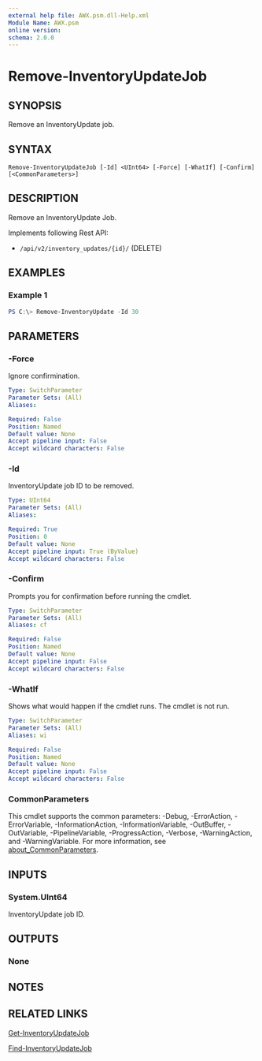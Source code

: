 ```yaml
---
external help file: AWX.psm.dll-Help.xml
Module Name: AWX.psm
online version:
schema: 2.0.0
---
```


# Remove-InventoryUpdateJob

## SYNOPSIS
Remove an InventoryUpdate job.

## SYNTAX

```
Remove-InventoryUpdateJob [-Id] <UInt64> [-Force] [-WhatIf] [-Confirm] [<CommonParameters>]
```

## DESCRIPTION
Remove an InventoryUpdate Job.

Implements following Rest API:  
- `/api/v2/inventory_updates/{id}/` (DELETE)

## EXAMPLES

### Example 1
```powershell
PS C:\> Remove-InventoryUpdate -Id 30
```

## PARAMETERS

### -Force
Ignore confirmination.

```yaml
Type: SwitchParameter
Parameter Sets: (All)
Aliases:

Required: False
Position: Named
Default value: None
Accept pipeline input: False
Accept wildcard characters: False
```

### -Id
InventoryUpdate job ID to be removed.

```yaml
Type: UInt64
Parameter Sets: (All)
Aliases:

Required: True
Position: 0
Default value: None
Accept pipeline input: True (ByValue)
Accept wildcard characters: False
```

### -Confirm
Prompts you for confirmation before running the cmdlet.

```yaml
Type: SwitchParameter
Parameter Sets: (All)
Aliases: cf

Required: False
Position: Named
Default value: None
Accept pipeline input: False
Accept wildcard characters: False
```

### -WhatIf
Shows what would happen if the cmdlet runs.
The cmdlet is not run.

```yaml
Type: SwitchParameter
Parameter Sets: (All)
Aliases: wi

Required: False
Position: Named
Default value: None
Accept pipeline input: False
Accept wildcard characters: False
```

### CommonParameters
This cmdlet supports the common parameters: -Debug, -ErrorAction, -ErrorVariable, -InformationAction, -InformationVariable, -OutBuffer, -OutVariable, -PipelineVariable, -ProgressAction, -Verbose, -WarningAction, and -WarningVariable. For more information, see [about_CommonParameters](http://go.microsoft.com/fwlink/?LinkID=113216).

## INPUTS

### System.UInt64
InventoryUpdate job ID.

## OUTPUTS

### None
## NOTES

## RELATED LINKS

[Get-InventoryUpdateJob](Get-InventoryUpdateJob.md)

[Find-InventoryUpdateJob](Find-InventoryUpdateJob.md)
